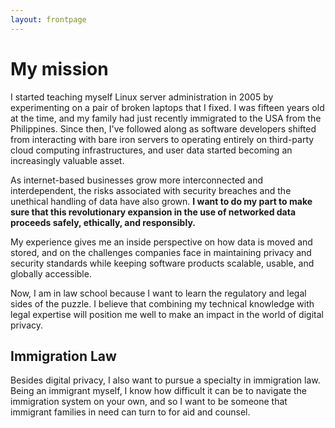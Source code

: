 ```yaml
---
layout: frontpage
---
```


# My mission

I started teaching myself Linux server administration in 2005 by experimenting on a pair of broken laptops that I fixed. I was fifteen years old at the time, and my family had just recently immigrated to the USA from the Philippines. Since then, I've followed along as software developers shifted from interacting with bare iron servers to operating entirely on third-party cloud computing infrastructures, and user data started becoming an increasingly valuable asset.

As internet-based businesses grow more interconnected and interdependent, the risks associated with security breaches and the unethical handling of data have also grown. **I want to do my part to make sure that this revolutionary expansion in the use of networked data proceeds safely, ethically, and responsibly.**

My experience gives me an inside perspective on how data is moved and stored, and on the challenges companies face in maintaining privacy and security standards while keeping software products scalable, usable, and globally accessible.

Now, I am in law school because I want to learn the regulatory and legal sides of the puzzle. I believe that combining my technical knowledge with legal expertise will position me well to make an impact in the world of digital privacy.

## Immigration Law

Besides digital privacy, I also want to pursue a specialty in immigration law. Being an immigrant myself, I know how difficult it can be to navigate the immigration system on your own, and so I want to be someone that immigrant families in need can turn to for aid and counsel.
